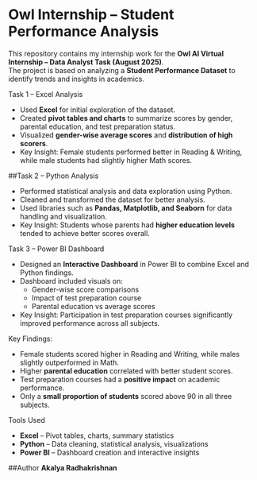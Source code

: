 # Owl Internship – Student Performance Analysis

This repository contains my internship work for the **Owl AI Virtual Internship – Data Analyst Task (August 2025)**.  
The project is based on analyzing a **Student Performance Dataset** to identify trends and insights in academics.

Task 1 – Excel Analysis
- Used **Excel** for initial exploration of the dataset.  
- Created **pivot tables and charts** to summarize scores by gender, parental education, and test preparation status.  
- Visualized **gender-wise average scores** and **distribution of high scorers**.  
- Key Insight: Female students performed better in Reading & Writing, while male students had slightly higher Math scores.

##Task 2 – Python Analysis
- Performed statistical analysis and data exploration using Python.  
- Cleaned and transformed the dataset for better analysis.  
- Used libraries such as **Pandas, Matplotlib, and Seaborn** for data handling and visualization.  
- Key Insight: Students whose parents had **higher education levels** tended to achieve better scores overall.

Task 3 – Power BI Dashboard
- Designed an **Interactive Dashboard** in Power BI to combine Excel and Python findings.  
- Dashboard included visuals on:
   - Gender-wise score comparisons  
   - Impact of test preparation course  
   - Parental education vs average scores  
- Key Insight: Participation in test preparation courses significantly improved performance across all subjects.

Key Findings:
-  Female students scored higher in Reading and Writing, while males slightly outperformed in Math.  
-  Higher **parental education** correlated with better student scores.  
-  Test preparation courses had a **positive impact** on academic performance.  
-  Only a **small proportion of students** scored above 90 in all three subjects.  

Tools Used
- **Excel** – Pivot tables, charts, summary statistics  
- **Python** – Data cleaning, statistical analysis, visualizations  
- **Power BI** – Dashboard creation and interactive insights  

##Author
  **Akalya Radhakrishnan**
